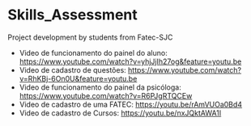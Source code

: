 # Skills_Assessment
Project development by students from Fatec-SJC 

 - Video de funcionamento do painel do aluno:
   https://www.youtube.com/watch?v=yhjJjIh27og&feature=youtu.be
 - Video de cadastro de questões: 
   https://www.youtube.com/watch?v=RhKBj-6On0U&feature=youtu.be
 - Video de funcionamento do painel da psicóloga:
   https://www.youtube.com/watch?v=R6PJgRTQCEw
 - Video de cadastro de uma FATEC: https://youtu.be/rAmVUOa0Bd4
 - Video de cadastro de Cursos: https://youtu.be/nxJQktAWA1I
